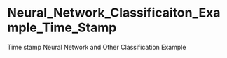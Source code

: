 # Neural_Network_Classificaiton_Example_Time_Stamp
Time stamp Neural Network and Other Classification Example
